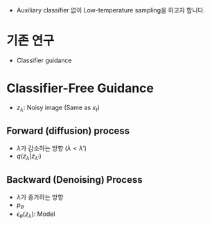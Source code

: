 - Auxiliary classifier 없이 Low-temperature sampling을 하고자 합니다.

# 기존 연구
- Classifier guidance

# Classifier-Free Guidance
- $z_{\lambda}$: Noisy image (Same as $x_{t}$)
## Forward (diffusion) process
- $\lambda$가 감소하는 방향 ($\lambda < \lambda'$)
- $q(z_{\lambda} \vert z_{\lambda'})$
## Backward (Denoising) Process
- $\lambda$가 증가하는 방향
- $p_{\theta}$
- $\epsilon_{\theta}(z_{\lambda})$: Model
